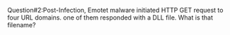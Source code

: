 Question#2:Post-Infection, Emotet malware initiated HTTP GET request to four URL domains. one of them responded with a DLL file. What is that filename?

